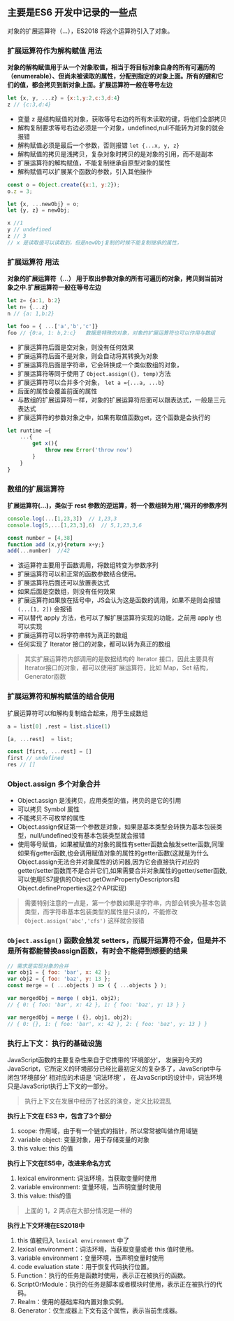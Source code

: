 ## 主要是ES6 开发中记录的一些点
对象的扩展运算符（...），ES2018 将这个运算符引入了对象。

### 扩展运算符作为解构赋值 用法
**对象的解构赋值用于从一个对象取值，相当于将目标对象自身的所有可遍历的（enumerable）、但尚未被读取的属性，分配到指定的对象上面。所有的键和它们的值，都会拷贝到新对象上面。扩展运算符一般在等号左边**
```js
let {x, y, ...z} = {x:1,y:2,c:3,d:4}
z // {c:3,d:4}
```
- 变量 z 是结构赋值的对象，获取等号右边的所有未读取的键，将他们全部拷贝
- 解构复制要求等号右边必须是一个对象，undefined,null不能转为对象的就会报错
- 解构赋值必须是最后一个参数，否则报错 `let {...x, y, z}`
- 解构赋值的拷贝是浅拷贝，复杂对象时拷贝的是对象的引用，而不是副本
- 扩展运算符的解构赋值，不能复制继承自原型对象的属性
- 解构赋值可以扩展某个函数的参数，引入其他操作
```js
const o = Object.create({x:1, y:2});
o.z = 3;

let {x, ...newObj} = o;
let {y, z} = newObj;

x //1
y // undefined
z // 3
// x 是读取值可以读取到，但是newObj复制的时候不能复制继承的属性，
```

### 扩展运算符 用法
**对象的扩展运算符（...） 用于取出参数对象的所有可遍历的对象，拷贝到当前对象之中.扩展运算符一般在等号左边**
```js
let z= {a:1, b:2}
let n= {...z}
n // {a: 1,b:2}

let foo = { ...['a','b','c']}
foo // {0:a, 1: b,2:c}   数据是特殊的对象，对象的扩展运算符也可以作用与数组
```
- 扩展运算符后面是空对象，则没有任何效果
- 扩展运算符后面不是对象，则会自动将其转换为对象
- 扩展运算符后面是字符串，它会转换成一个类似数组的对象，
- 扩展运算符等同于使用了 `Object.assign({}, temp)`方法
- 扩展运算符可以合并多个对象， `let a ={...a, ...b}`
- 后面的属性会覆盖前面的属性
- 与数组的扩展运算符一样，对象的扩展运算符后面可以跟表达式，一般是三元表达式
- 扩展运算符的参数对象之中，如果有取值函数get，这个函数是会执行的

```js
let runtime ={
    ...{
        get x(){
            throw new Error('throw now')
        }
    }
}
```

### 数组的扩展运算符
**扩展运算符(...)，类似于 rest 参数的逆运算，将一个数组转为用','隔开的参数序列**

```js
console.log(...[1,23,3])  // 1,23,3
console.log(5,...[1,23,3],6)  // 5,1,23,3,6

const number = [4,38]
function add (x,y){return x+y;}
add(...number)  //42
```

- 该运算符主要用于函数调用，将数组转变为参数序列
- 扩展运算符可以和正常的函数参数结合使用。
- 扩展运算符后面还可以放置表达式
- 如果后面是空数组，则没有任何效果
- 扩展运算符如果放在括号中，JS会认为这是函数的调用，如果不是则会报错`(...[1, 2])` 会报错
- 可以替代 apply 方法，也可以了解扩展运算符实现的功能，之前用 apply 也可以实现
- 扩展运算符可以将字符串转为真正的数组
- 任何实现了 Iterator 接口的对象，都可以转为真正的数组

> 其实扩展运算符内部调用的是数据结构的 Iterator 接口，因此主要具有 Iterator接口的对象，都可以使用扩展运算符，比如 Map，Set 结构，Generator函数


### 扩展运算符和解构赋值的结合使用
扩展运算符可以和解构复制结合起来，用于生成数组
```js
a = list[0] ,rest = list.slice(1)

[a, ...rest]  = list;

const [first, ...rest] = [] 
first // undefined
res // []
```

### Object.assign 多个对象合并
- Object.assign 是浅拷贝，应用类型的值，拷贝的是它的引用
- 可以拷贝 Symbol 属性
- 不能拷贝不可枚举的属性
- Object.assign保证第一个参数是对象，如果是基本类型会转换为基本包装类型，null/undefined没有基本包装类型就会报错
- 使用等号赋值，如果被赋值的对象的属性有setter函数会触发setter函数,同理如果有getter函数,也会调用赋值对象的属性的getter函数(这就是为什么Object.assign无法合并对象属性的访问器,因为它会直接执行对应的getter/setter函数而不是合并它们,如果需要合并对象属性的getter/setter函数,可以使用ES7提供的Object.getOwnPropertyDescriptors和Object.defineProperties这2个API实现)

> 需要特别注意的一点是，第一个参数如果是字符串，内部会转换为基本包装类型，而字符串基本包装类型的属性是只读的，不能修改 `Object.assign('abc','cfs')` 这样就会报错

### `Object.assign()` 函数会触发 setters，而展开运算符不会，但是并不是所有都能替换assign函数，有时会不能得到想要的结果
```js
// 需求是实现对象的合并
var obj1 = { foo: 'bar', x: 42 };
var obj2 = { foo: 'baz', y: 13 };
const merge = ( ...objects ) => ( { ...objects } );

var mergedObj = merge ( obj1, obj2);
// { 0: { foo: 'bar', x: 42 }, 1: { foo: 'baz', y: 13 } }

var mergedObj = merge ( {}, obj1, obj2);
// { 0: {}, 1: { foo: 'bar', x: 42 }, 2: { foo: 'baz', y: 13 } }

```

### 执行上下文： 执行的基础设施
JavaScript函数的主要复杂性来自于它携带的'环境部分'， 发展到今天的JavaScript，它所定义的环境部分已经比最初定义的复杂多了，JavaScript中与闭包‘环境部分’ 相对应的术语是 ‘词法环境’ ， 在JavaScript的设计中，词法环境只是JavaScript执行上下文的一部分。

> 执行上下文在发展中经历了社区的演变，定义比较混乱

**执行上下文在 ES3 中，包含了3个部分**
1. scope: 作用域，由于有一个链式的指针，所以常常被叫做作用域链
2. variable object: 变量对象，用于存储变量的对象
3. this value: this 的值

**执行上下文在ES5中，改进来命名方式**
1. lexical environment: 词法环境，当获取变量时使用
2. variable environment: 变量环境，当声明变量时使用
3. this value: this的值

> 上面的 1，2 两点在大部分情况是一样的

**执行上下文环境在ES2018中**
1. this 值被归入 `lexical environment` 中了
2. lexical environment：词法环境，当获取变量或者 this 值时使用。
3. variable environment：变量环境，当声明变量时使用
4. code evaluation state：用于恢复代码执行位置。
5. Function：执行的任务是函数时使用，表示正在被执行的函数。
6. ScriptOrModule：执行的任务是脚本或者模块时使用，表示正在被执行的代码。
7. Realm：使用的基础库和内置对象实例。
8. Generator：仅生成器上下文有这个属性，表示当前生成器。